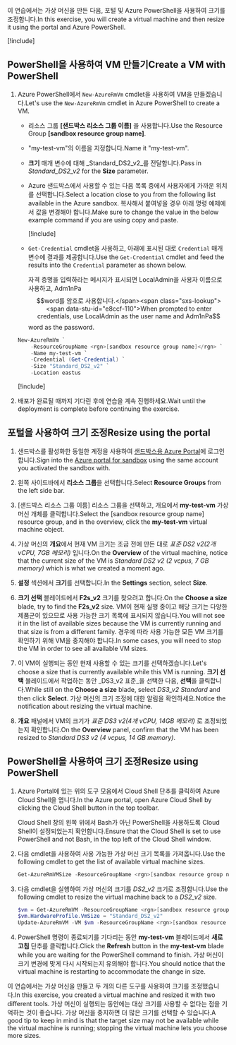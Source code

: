 <span data-ttu-id="e8ccf-101">이 연습에서는 가상 머신을 만든 다음, 포털 및 Azure PowerShell을 사용하여 크기를 조정합니다.</span><span class="sxs-lookup"><span data-stu-id="e8ccf-101">In this exercise, you will create a virtual machine and then resize it using the portal and Azure PowerShell.</span></span>

[!include[](../../../includes/azure-sandbox-activate.md)]

## <a name="create-a-vm-with-powershell"></a><span data-ttu-id="e8ccf-102">PowerShell을 사용하여 VM 만들기</span><span class="sxs-lookup"><span data-stu-id="e8ccf-102">Create a VM with PowerShell</span></span>

1. <span data-ttu-id="e8ccf-103">Azure PowerShell에서 `New-AzureRmVm` cmdlet을 사용하여 VM을 만들겠습니다.</span><span class="sxs-lookup"><span data-stu-id="e8ccf-103">Let's use the `New-AzureRmVm` cmdlet in Azure PowerShell to create a VM.</span></span>
    - <span data-ttu-id="e8ccf-104">리소스 그룹 **<rgn>[샌드박스 리소스 그룹 이름]</rgn>** 을 사용합니다.</span><span class="sxs-lookup"><span data-stu-id="e8ccf-104">Use the Resource Group **<rgn>[sandbox resource group name]</rgn>**.</span></span>
    - <span data-ttu-id="e8ccf-105">"my-test-vm"의 이름을 지정합니다.</span><span class="sxs-lookup"><span data-stu-id="e8ccf-105">Name it "my-test-vm".</span></span>
    - <span data-ttu-id="e8ccf-106">**크기** 매개 변수에 대해 _Standard_DS2_v2_를 전달합니다.</span><span class="sxs-lookup"><span data-stu-id="e8ccf-106">Pass in _Standard_DS2_v2_ for the **Size** parameter.</span></span>
    - <span data-ttu-id="e8ccf-107">Azure 샌드박스에서 사용할 수 있는 다음 목록 중에서 사용자에게 가까운 위치를 선택합니다.</span><span class="sxs-lookup"><span data-stu-id="e8ccf-107">Select a location close to you from the following list available in the Azure sandbox.</span></span> <span data-ttu-id="e8ccf-108">복사해서 붙여넣을 경우 아래 명령 예제에서 값을 변경해야 합니다.</span><span class="sxs-lookup"><span data-stu-id="e8ccf-108">Make sure to change the value in the below example command if you are using copy and paste.</span></span>

        [!include[](../../../includes/azure-sandbox-regions-note.md)]

    - <span data-ttu-id="e8ccf-109">`Get-Credential` cmdlet을 사용하고, 아래에 표시된 대로 `Credential` 매개 변수에 결과를 제공합니다.</span><span class="sxs-lookup"><span data-stu-id="e8ccf-109">Use the `Get-Credential` cmdlet and feed the results into the `Credential` parameter as shown below.</span></span>

       <span data-ttu-id="e8ccf-110">자격 증명을 입력하라는 메시지가 표시되면 LocalAdmin을 사용자 이름으로 사용하고, Adm1nPa$$word를 암호로 사용합니다.</span><span class="sxs-lookup"><span data-stu-id="e8ccf-110">When prompted to enter credentials, use LocalAdmin as the user name and Adm1nPa$$word as the password.</span></span>

    ```powershell
    New-AzureRmVm `
        -ResourceGroupName <rgn>[sandbox resource group name]</rgn> `
        -Name my-test-vm `
        -Credential (Get-Credential) `
        -Size "Standard_DS2_v2" `
        -Location eastus
    ```

    [!include[](../../../includes/azure-cloudshell-copy-paste-tip.md)]


1. <span data-ttu-id="e8ccf-111">배포가 완료될 때까지 기다린 후에 연습을 계속 진행하세요.</span><span class="sxs-lookup"><span data-stu-id="e8ccf-111">Wait until the deployment is complete before continuing the exercise.</span></span>

## <a name="resize-using-the-portal"></a><span data-ttu-id="e8ccf-112">포털을 사용하여 크기 조정</span><span class="sxs-lookup"><span data-stu-id="e8ccf-112">Resize using the portal</span></span>

1. <span data-ttu-id="e8ccf-113">샌드박스를 활성화한 동일한 계정을 사용하여 [샌드박스용 Azure Portal](https://portal.azure.com/learn.docs.microsoft.com?azure-portal=true)에 로그인합니다.</span><span class="sxs-lookup"><span data-stu-id="e8ccf-113">Sign into the [Azure portal for sandbox](https://portal.azure.com/learn.docs.microsoft.com?azure-portal=true) using the same account you activated the sandbox with.</span></span>

1. <span data-ttu-id="e8ccf-114">왼쪽 사이드바에서 **리소스 그룹**을 선택합니다.</span><span class="sxs-lookup"><span data-stu-id="e8ccf-114">Select **Resource Groups** from the left side bar.</span></span>

1. <span data-ttu-id="e8ccf-115"><rgn>[샌드박스 리소스 그룹 이름]</rgn> 리소스 그룹을 선택하고, 개요에서 **my-test-vm** 가상 머신 개체를 클릭합니다.</span><span class="sxs-lookup"><span data-stu-id="e8ccf-115">Select the <rgn>[sandbox resource group name]</rgn> resource group, and in the overview, click the **my-test-vm** virtual machine object.</span></span>

1. <span data-ttu-id="e8ccf-116">가상 머신의 **개요**에서 현재 VM 크기는 조금 전에 만든 대로 _표준 DS2 v2(2개 vCPU, 7GB 메모리)_ 입니다.</span><span class="sxs-lookup"><span data-stu-id="e8ccf-116">On the **Overview** of the virtual machine, notice that the current size of the VM is _Standard DS2 v2 (2 vcpus, 7 GB memory)_ which is what we created a moment ago.</span></span>

1. <span data-ttu-id="e8ccf-117">**설정** 섹션에서 **크기**를 선택합니다.</span><span class="sxs-lookup"><span data-stu-id="e8ccf-117">In the **Settings** section, select **Size**.</span></span>

1. <span data-ttu-id="e8ccf-118">**크기 선택** 블레이드에서 **F2s_v2** 크기를 찾으려고 합니다.</span><span class="sxs-lookup"><span data-stu-id="e8ccf-118">On the **Choose a size** blade, try to find the **F2s_v2** size.</span></span> <span data-ttu-id="e8ccf-119">VM이 현재 실행 중이고 해당 크기는 다양한 제품군이 있으므로 사용 가능한 크기 목록에 표시되지 않습니다.</span><span class="sxs-lookup"><span data-stu-id="e8ccf-119">You will not see it in the list of available sizes because the VM is currently running and that size is from a different family.</span></span> <span data-ttu-id="e8ccf-120">경우에 따라 사용 가능한 모든 VM 크기를 확인하기 위해 VM을 중지해야 합니다.</span><span class="sxs-lookup"><span data-stu-id="e8ccf-120">In some cases, you will need to stop the VM in order to see all available VM sizes.</span></span>

1. <span data-ttu-id="e8ccf-121">이 VM이 실행되는 동안 현재 사용할 수 있는 크기를 선택하겠습니다.</span><span class="sxs-lookup"><span data-stu-id="e8ccf-121">Let's choose a size that is currently available while this VM is running.</span></span> <span data-ttu-id="e8ccf-122">**크기 선택** 블레이드에서 작업하는 동안 _DS3_v2 표준_을 선택한 다음, **선택**을 클릭합니다.</span><span class="sxs-lookup"><span data-stu-id="e8ccf-122">While still on the **Choose a size** blade, select _DS3_v2 Standard_ and then click **Select**.</span></span> <span data-ttu-id="e8ccf-123">가상 머신의 크기 조정에 대한 알림을 확인하세요.</span><span class="sxs-lookup"><span data-stu-id="e8ccf-123">Notice the notification about resizing the virtual machine.</span></span>

1. <span data-ttu-id="e8ccf-124">**개요** 패널에서 VM의 크기가 _표준 DS3 v2(4개 vCPU, 14GB 메모리)_ 로 조정되었는지 확인합니다.</span><span class="sxs-lookup"><span data-stu-id="e8ccf-124">On the **Overview** panel, confirm that the VM has been resized to _Standard DS3 v2 (4 vcpus, 14 GB memory)_.</span></span>

## <a name="resize-using-powershell"></a><span data-ttu-id="e8ccf-125">PowerShell을 사용하여 크기 조정</span><span class="sxs-lookup"><span data-stu-id="e8ccf-125">Resize using PowerShell</span></span>

1. <span data-ttu-id="e8ccf-126">Azure Portal에 있는 위의 도구 모음에서 Cloud Shell 단추를 클릭하여 Azure Cloud Shell을 엽니다.</span><span class="sxs-lookup"><span data-stu-id="e8ccf-126">In the Azure portal, open Azure Cloud Shell by clicking the Cloud Shell button in the top toolbar.</span></span>

    <span data-ttu-id="e8ccf-127">Cloud Shell 창의 왼쪽 위에서 Bash가 아닌 PowerShell을 사용하도록 Cloud Shell이 설정되었는지 확인합니다.</span><span class="sxs-lookup"><span data-stu-id="e8ccf-127">Ensure that the Cloud Shell is set to use PowerShell and not Bash, in the top left of the Cloud Shell window.</span></span>

1. <span data-ttu-id="e8ccf-128">다음 cmdlet을 사용하여 사용 가능한 가상 머신 크기 목록을 가져옵니다.</span><span class="sxs-lookup"><span data-stu-id="e8ccf-128">Use the following cmdlet to get the list of available virtual machine sizes.</span></span>

    ```PowerShell
    Get-AzureRmVMSize -ResourceGroupName <rgn>[sandbox resource group name]</rgn> -VMName my-test-vm
    ```

1. <span data-ttu-id="e8ccf-129">다음 cmdlet을 실행하여 가상 머신의 크기를 _DS2_v2_ 크기로 조정합니다.</span><span class="sxs-lookup"><span data-stu-id="e8ccf-129">Use the following cmdlet to resize the virtual machine back to a _DS2_v2_ size.</span></span>

    ```PowerShell
    $vm = Get-AzureRmVM -ResourceGroupName <rgn>[sandbox resource group name]</rgn> -VMName my-test-vm
    $vm.HardwareProfile.VmSize = "Standard_DS2_v2"
    Update-AzureRmVM -VM $vm -ResourceGroupName <rgn>[sandbox resource group name]</rgn>
    ```

1. <span data-ttu-id="e8ccf-130">PowerShell 명령이 종료되기를 기다리는 동안 **my-test-vm** 블레이드에서 **새로 고침** 단추를 클릭합니다.</span><span class="sxs-lookup"><span data-stu-id="e8ccf-130">Click the **Refresh** button in the **my-test-vm** blade while you are waiting for the PowerShell command to finish.</span></span> <span data-ttu-id="e8ccf-131">가상 머신이 크기 변경에 맞게 다시 시작되는지 유의해야 합니다.</span><span class="sxs-lookup"><span data-stu-id="e8ccf-131">You should notice that the virtual machine is restarting to accommodate the change in size.</span></span>

<span data-ttu-id="e8ccf-132">이 연습에서는 가상 머신을 만들고 두 개의 다른 도구를 사용하여 크기를 조정했습니다.</span><span class="sxs-lookup"><span data-stu-id="e8ccf-132">In this exercise, you created a virtual machine and resized it with two different tools.</span></span> <span data-ttu-id="e8ccf-133">가상 머신이 실행되는 동안에는 대상 크기를 사용할 수 없다는 점을 기억하는 것이 좋습니다. 가상 머신을 중지하면 더 많은 크기를 선택할 수 있습니다.</span><span class="sxs-lookup"><span data-stu-id="e8ccf-133">A good tip to keep in mind is that the target size may not be available while the virtual machine is running; stopping the virtual machine lets you choose more sizes.</span></span>